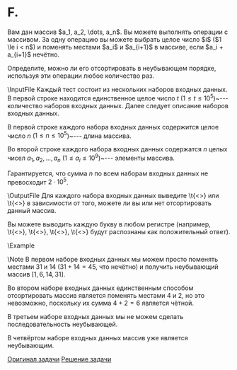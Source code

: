 <h1> F. </h1>
Вам дан массив $a_1, a_2, \dots, a_n$. Вы можете выполнять операции с массивом. За одну операцию вы можете выбрать целое число $i$ ($1 \le i < n$) и поменять местами $a_i$ и $a_{i+1}$ в массиве, если $a_i + a_{i+1}$ нечётно.

Определите, можно ли его отсортировать в неубывающем порядке, используя эти операции любое количество раз.

\InputFile
Каждый тест состоит из нескольких наборов входных данных. В первой строке находится единственное целое число $t$ ($1 \le t \le 10^5$)~--- количество наборов входных данных. Далее следует описание наборов входных данных.

В первой строке каждого набора входных данных содержится целое число $n$ ($1 \le n \le 10^5$)~--- длина массива.

Во второй строке каждого набора входных данных содержатся $n$ целых чисел $a_1,a_2, \dots, a_n$ ($1 \le a_i \le 10^9$)~--- элементы массива.

Гарантируется, что сумма $n$ по всем наборам входных данных не превосходит $2 \cdot 10^5$.

\OutputFile
Для каждого набора входных данных выведите \t{<<Yes>>} или \t{<<No>>} в зависимости от того, можете ли вы или нет отсортировать данный массив.

Вы можете выводить каждую букву в любом регистре (например, \t{<<YES>>}, \t{<<Yes>>}, \t{<<yes>>}, \t{<<yEs>>} будут распознаны как положительный ответ).

\Example

\Note
В первом наборе входных данных мы можем просто поменять местами $31$ и $14$ ($31 + 14 = 45$, что нечётно) и получить неубывающий массив $[1,6,14,31]$.

Во втором наборе входных данных единственным способом отсортировать массив является поменять местами $4$ и $2$, но это невозможно, поскольку их сумма $4 + 2 = 6$ является чётной.

В третьем наборе входных данных мы не можем сделать последовательность неубывающей.

В четвёртом наборе входных данных массив уже является неубывающим.

[Оригинал задачи](https://codeforces.com/contest/1638/problem/B)
[Решение задачи](Solution_F.md)